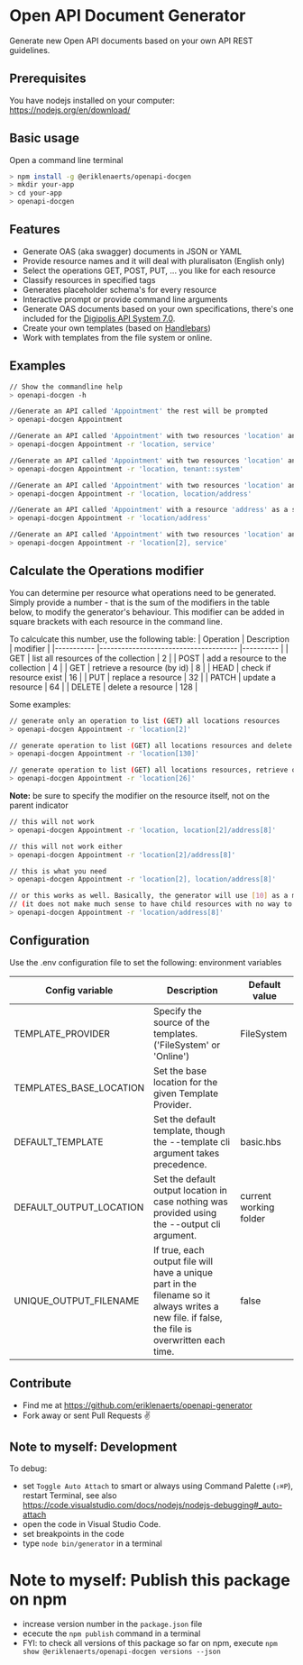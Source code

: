 # Open API Document Generator
Generate new Open API documents based on your own API REST guidelines. 

## Prerequisites
You have nodejs installed on your computer: https://nodejs.org/en/download/

## Basic usage
Open a command line terminal
``` bash
> npm install -g @eriklenaerts/openapi-docgen
> mkdir your-app
> cd your-app
> openapi-docgen
```

## Features
* Generate OAS (aka swagger) documents in JSON or YAML
* Provide resource names and it will deal with pluralisaton (English only)
* Select the operations GET, POST, PUT, ... you like for each resource
* Classify resources in specified tags
* Generates placeholder schema's for every resource 
* Interactive prompt or provide command line arguments
* Generate OAS documents based on your own specifications, there's one included for the [Digipolis API System 7.0](https://antwerp-api.digipolis.be/). 
* Create your own templates (based on [Handlebars](https://handlebarsjs.com/))
* Work with templates from the file system or online.

## Examples
``` bash
// Show the commandline help
> openapi-docgen -h     

//Generate an API called 'Appointment' the rest will be prompted
> openapi-docgen Appointment       

//Generate an API called 'Appointment' with two resources 'location' and 'service'
> openapi-docgen Appointment -r 'location, service'     

//Generate an API called 'Appointment' with two resources 'location' and 'tenant', the latter will be classified under the `System` tag
> openapi-docgen Appointment -r 'location, tenant::system'  

//Generate an API called 'Appointment' with two resources 'location' and a sub resource 'address'
> openapi-docgen Appointment -r 'location, location/address'    

//Generate an API called 'Appointment' with a resource 'address' as a sub resource, a minimal parent 'location' resource will be added with a list and read operation
> openapi-docgen Appointment -r 'location/address'    

//Generate an API called 'Appointment' with two resources 'location' and 'service'. Only the list (GET collection) will be generated for the location. check out the operations modifier below
> openapi-docgen Appointment -r 'location[2], service'     
```

## Calculate the Operations modifier 
You can determine per resource what operations need to be generated. Simply provide a number - that is the sum of the modifiers in the table below, to modify the generator's behaviour.
This modifier can be added in square brackets with each resource in the command line.

To calculcate this number, use the following table:
| Operation 	| Description                          	| modifier 	|
|-----------	|--------------------------------------	|----------	|
| GET       	| list all resources of the collection 	| 2        	|
| POST      	| add a resource to the collection     	| 4        	|
| GET       	| retrieve a resource (by id)          	| 8        	|
| HEAD      	| check if resource exist              	| 16       	|
| PUT       	| replace a resource                   	| 32       	|
| PATCH     	| update a resource                    	| 64       	|
| DELETE    	| delete a resource                    	| 128      	|

Some examples:
``` bash
// generate only an operation to list (GET) all locations resources
> openapi-docgen Appointment -r 'location[2]'

// generate operation to list (GET) all locations resources and delete a resource
> openapi-docgen Appointment -r 'location[130]'

// generate operation to list (GET) all locations resources, retrieve one by id (GET) and check if one exists (HEAD)
> openapi-docgen Appointment -r 'location[26]'
```

**Note:** be sure to specify the modifier on the resource itself, not on the parent indicator 
``` bash
// this will not work
> openapi-docgen Appointment -r 'location, location[2]/address[8]'

// this will not work either
> openapi-docgen Appointment -r 'location[2]/address[8]'

// this is what you need 
> openapi-docgen Appointment -r 'location[2], location/address[8]'

// or this works as well. Basically, the generator will use [10] as a modifier for location that is, both the list and retrieve GET operations.
// (it does not make much sense to have child resources with no way to access the parent resources)
> openapi-docgen Appointment -r 'location/address[8]'
```

## Configuration
Use the .env configuration file to set the following: environment variables

| Config variable         	| Description                                                                                                                                     	| Default value          	|
|-------------------------	|-------------------------------------------------------------------------------------------------------------------------------------------------	|------------------------	|
| TEMPLATE_PROVIDER       	| Specify the source of the templates. ('FileSystem' or 'Online')                                                                                 	| FileSystem             	|
| TEMPLATES_BASE_LOCATION 	| Set the base location for the given Template Provider.                                                                                          	|                        	|
| DEFAULT_TEMPLATE        	| Set the default template, though the --template cli argument takes precedence.                                                                  	| basic.hbs            	|
| DEFAULT_OUTPUT_LOCATION 	| Set the default output location in case nothing was provided using the --output cli argument.                                                   	| current working folder 	|
| UNIQUE_OUTPUT_FILENAME  	| If true, each output file will have a unique part in the filename so it always writes a new file.  if false, the file is overwritten each time. 	| false                  	|


## Contribute
- Find me at https://github.com/eriklenaerts/openapi-generator
- Fork away or sent Pull Requests :v:

## Note to myself: Development
To debug:
- set `Toggle Auto Attach` to smart or always using Command Palette (`⇧⌘P`), restart Terminal, see also https://code.visualstudio.com/docs/nodejs/nodejs-debugging#_auto-attach
- open the code in Visual Studio Code. 
- set breakpoints in the code
- type `node bin/generator` in a terminal

# Note to myself: Publish this package on npm
- increase version number in the `package.json` file
- ececute the `npm publish` command in a terminal
- FYI: to check all versions of this package so far on npm, execute `npm show @eriklenaerts/openapi-docgen versions --json`
